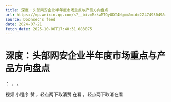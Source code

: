 ```yaml
---
title: 深度：头部网安企业半年度市场重点与产品方向盘点
url: https://mp.weixin.qq.com/s?__biz=MzkwMTQyODI4Ng==&mid=2247493049&idx=2&sn=07c0c8c533f8cb4b3ce096718027d7b5
source: Doonsec's feed
date: 2024-07-21
fetch_date: 2025-10-06T17:40:31.083075
---
```


# 深度：头部网安企业半年度市场重点与产品方向盘点

：
，
。

视频
小程序
赞
，轻点两下取消赞
在看
，轻点两下取消在看